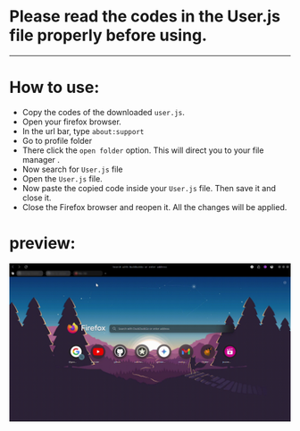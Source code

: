 # Please read the codes in the User.js file properly before using. 
*********************************************************************


# How to use:

* Copy the codes of the downloaded `user.js`.
* Open your firefox browser.
* In the url bar, type `about:support`
* Go to profile folder
* There click the `open folder` option. This will direct you to your file manager .
* Now search for `User.js` file
* Open the `User.js` file.
* Now paste the copied code inside your `User.js` file. Then save it and close it.
* Close the Firefox browser and reopen it. All the changes will be applied.


# preview:

![](Recording-2024-04-24-113949.gif)
